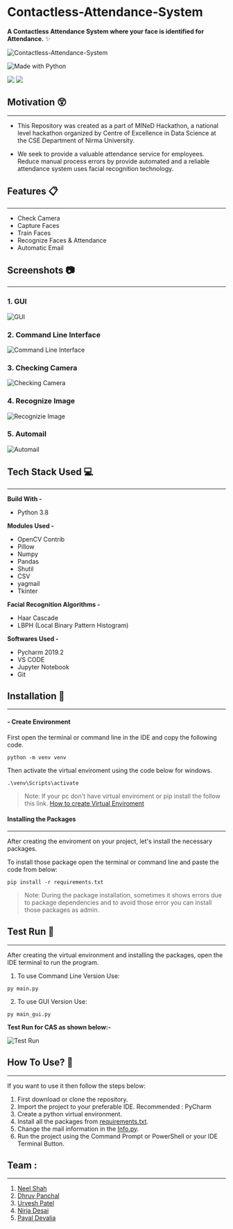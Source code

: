 # Contactless-Attendance-System

**A Contactless Attendance System where your face is identified for Attendance.** :sparkles:


![Contactless-Attendance-System](https://github.com/dhhruv/Git-Images/blob/master/Contactless%20Attendance%20System%20Logo.png)


![Made with Python](http://ForTheBadge.com/images/badges/made-with-python.svg)


![](https://badgen.net/badge/icon/terminal?icon=terminal&label)
![](https://badgen.net/badge/icon/visualstudio?icon=visualstudio&label)


## Motivation :astonished:
----------------------------
-	This Repository was created as a part of MINeD Hackathon, a national level hackathon organized by Centre of Excellence in Data Science at the CSE Department of Nirma University.

-	We seek to provide a valuable attendance service for employees. Reduce manual process errors by provide automated and a reliable attendance system uses facial recognition technology.

## Features :clipboard:
---------------------------
* Check Camera
* Capture Faces
* Train Faces
* Recognize Faces & Attendance
* Automatic Email

## Screenshots :camera:
-----------------------------------
### 1. GUI

![GUI](https://github.com/dhhruv/Git-Images/blob/master/GUI%20FRAS.PNG)

### 2. Command Line Interface

![Command Line Interface](https://github.com/dhhruv/Git-Images/blob/master/Terminal%20FRAS.PNG)

### 3. Checking Camera

![Checking Camera](https://github.com/dhhruv/Git-Images/blob/master/Check%20Camera.jpg)

### 4. Recognize Image

![Recognizie Image](https://github.com/dhhruv/Git-Images/blob/master/Recognize%20Image.jpg)

### 5. Automail 

![Automail](https://github.com/dhhruv/Git-Images/blob/master/Automail.jpeg)


## Tech Stack Used :computer:
--------------------------
**Build With -** 
* Python 3.8

**Modules Used -**

* OpenCV Contrib
* Pillow
* Numpy
* Pandas
* Shutil
* CSV
* yagmail
* Tkinter

**Facial Recognition Algorithms -**
* Haar Cascade
* LBPH (Local Binary Pattern Histogram)

**Softwares Used -**
* Pycharm 2019.2
* VS CODE 
* Jupyter Notebook
* Git

## Installation :key:
-----------------------------------

#### - Create Environment 
First open the terminal or command line in the IDE and copy the following code.
```
python -m venv venv
```
Then activate the virtual enviroment using the code below for windows.
```
.\venv\Scripts\activate
```
> Note: If your pc don't have virtual enviroment or pip install the follow this link. [How to create Virtual Enviroment](https://packaging.python.org/guides/installing-using-pip-and-virtual-environments/) 

#### Installing the Packages
--------------------------------------------------

After creating the enviroment on your project, let's install the necessary packages. 

To install those package open the terminal or command line and paste the code from below:

```
pip install -r requirements.txt
```

> Note: During the package installation, sometimes it shows errors due to package dependencies and to avoid those error you can install those packages as admin.

## Test Run :bicyclist:
-----------------------
After creating the virtual environment and installing the packages, open the IDE terminal to run the program.
1. To use Command Line Version Use:

```
py main.py
```
2. To use GUI Version Use:

```
py main_gui.py
```

**Test Run for CAS as shown below:-**

![Test Run](https://github.com/dhhruv/Git-Images/blob/master/demo.gif)

## How To Use? :pencil:
----------------------
If you want to use it then follow the steps below:

1. First download or clone the repository.
2. Import the project to your preferable IDE.
Recommended : PyCharm
3. Create a python virtual environment.
4. Install all the packages from [requirements.txt](https://github.com/dhhruv/Contactless-Attendance-System/blob/master/requirements.txt "requirements.txt").
5. Change the mail information in the [Info.py](https://github.com/dhhruv/Contactless-Attendance-System/blob/master/Info.py "Info.py").
6. Run the project using the Command Prompt or PowerShell or your IDE Terminal Button.

## Team :
----------------------
1. [Neel Shah](https://github.com/Neelshah997)
2. [Dhruv Panchal](https://github.com/dhhruv)
3. [Urvesh Patel](https://github.com/urvesh254)
4. [Nirja Desai](https://github.com/nirami98)
5. [Payal Devalia](https://github.com/msCurious28)